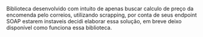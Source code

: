 Biblioteca desenvolvido com intuito de apenas buscar calculo de preço da encomenda pelo correios, utilizando scrapping, por conta de seus endpoint SOAP estarem instaveis decidi elaborar essa solução, em breve deixo disponível como funciona essa biblioteca.
